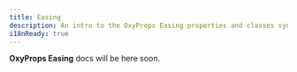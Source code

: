 ```yaml
---
title: Easing
description: An intro to the OxyProps Easing properties and classes syntax.
i18nReady: true
---
```


**OxyProps Easing** docs will be here soon.
